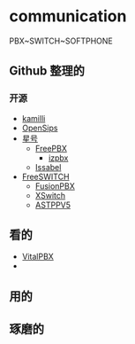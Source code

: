 # communication
PBX~SWITCH~SOFTPHONE
## Github 整理的
### 开源
* [kamilli](https://github.com/xvmvx/communication/tree/main/kamilli)
* [OpenSips](https://github.com/xvmvx/communication/tree/main/OpenSips)
* [星号](https://github.com/xvmvx/communication/tree/main/星号)
  - [ FreePBX ](https://github.com/xvmvx/communication/tree/main/FreePBX)
    - [izpbx](https://github.com/xvmvx/FP_izpbx)
  - [ Issabel ](https://github.com/xvmvx/communication/tree/main/Issabel)
* [FreeSWITCH](https://github.com/xvmvx/communication/tree/main/FreeSWITCH) 
  - [ FusionPBX ](https://github.com/xvmvx/communication/tree/main/FusionPBX)
  - [ XSwitch ](https://github.com/xvmvx/communication/tree/main/XSwitch)
  - [ ASTPPV5 ](https://github.com/xvmvx/communication/tree/main/ASTPP)
## 看的
* [ VitalPBX ](https://github.com/xvmvx/communication/tree/main/VitalPBX) 
* 
## 用的
## 琢磨的
